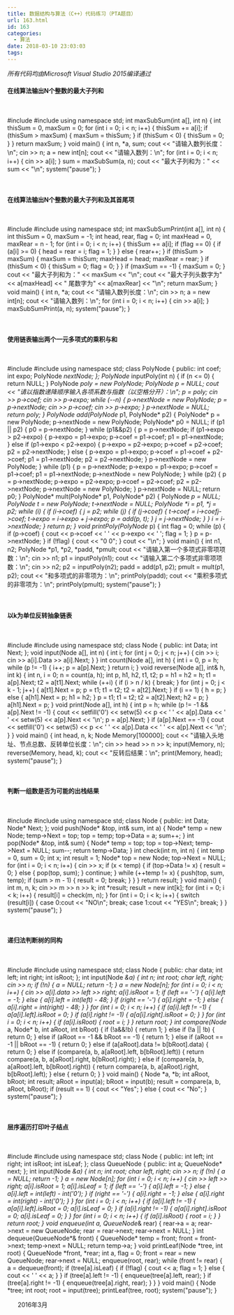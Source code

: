 ```yaml
---
title: 数据结构与算法（C++）代码练习（PTA题目）
url: 163.html
id: 163
categories:
  - 算法
date: 2018-03-10 23:03:03
tags:
---
```


_所有代码均由Microsoft Visual Studio 2015编译通过_      

#### 在线算法输出N个整数的最大子列和

 

#include<iostream>
#include<iomanip>
using namespace std;
int maxSubSum(int a\[\], int n)
{
    int thisSum = 0, maxSum = 0;
    for (int i = 0; i < n; i++) {
        thisSum += a\[i\];
        if (thisSum > maxSum) {
            maxSum = thisSum;
        }
        if (thisSum < 0) {
            thisSum = 0;
        }
    }
    return maxSum;
}
void main()
{
    int n, *a, sum;
    cout << "请输入数列长度：\\n";
    cin >> n;
    a = new int\[n\];
    cout << "请输入数列：\\n";
    for (int i = 0; i < n; i++) {
        cin >> a\[i\];
    }
    sum = maxSubSum(a, n);
    cout << "最大子列和为：" << sum << "\\n";
    system("pause");
}

   

#### 在线算法输出N个整数的最大子列和及其首尾项

 

#include<iostream>
#include<iomanip>
using namespace std;
int maxSubSumPrint(int a\[\], int n)
{
    int thisSum = 0, maxSum = -1;
    int head, rear, flag = 0;
    int maxHead = 0, maxRear = n - 1;
    for (int i = 0; i < n; i++) {
        thisSum += a\[i\];
        if (flag == 0) {
            if (a\[i\] >= 0) {
                head = rear = i;
                flag = 1;
            }
        }
        else {
            rear++;
        }
        if (thisSum > maxSum) {
            maxSum = thisSum;
            maxHead = head;
            maxRear = rear;
        }
        if (thisSum < 0) {
            thisSum = 0;
            flag = 0;
        }
    }
    if (maxSum == -1) {
        maxSum = 0;
    }
    cout << "最大子列和为：" << maxSum << "\\n";
    cout << "最大子列头数字为" << a\[maxHead\] << "  尾数字为" << a\[maxRear\] << "\\n";
    return maxSum;
}
void main()
{
    int n, *a;
    cout << "请输入数列长度：\\n";
    cin >> n;
    a = new int\[n\];
    cout << "请输入数列：\\n";
    for (int i = 0; i < n; i++) {
        cin >> a\[i\];
    }
    maxSubSumPrint(a, n);
    system("pause");
}

   

#### 使用链表输出两个一元多项式的乘积与和

 

#include<iostream>
#include<iomanip>
using namespace std;
class PolyNode
{
public:
    int coef;
    int expo;
    PolyNode *nextNode;
};
PolyNode* inputPoly(int n) {
    if (n <= 0) {
        return NULL;
    }
    PolyNode *poly = new PolyNode;
    PolyNode *p = NULL;
    cout << "请以指数递降顺序输入各项系数与指数（以空格分开）：\\n";
    p = poly;
    cin >> p->coef;
    cin >> p->expo;
    while (--n) {
        p->nextNode = new PolyNode;
        p = p->nextNode;
        cin >> p->coef;
        cin >> p->expo;
    }
    p->nextNode = NULL;
    return poly;
}
PolyNode* add(PolyNode* p1, PolyNode* p2)
{
    PolyNode* p = new PolyNode;
    p->nextNode = new PolyNode;
    PolyNode* p0 = NULL;
    if (p1 || p2) {
        p0 = p->nextNode;
    }
    while (p1&&p2) {
        p = p->nextNode;
        if (p1->expo > p2->expo) {
            p->expo = p1->expo;
            p->coef = p1->coef;
            p1 = p1->nextNode;
        }
        else if (p1->expo < p2->expo) {
            p->expo = p2->expo;
            p->coef = p2->coef;
            p2 = p2->nextNode;
        }
        else {
            p->expo = p1->expo;
            p->coef = p1->coef + p2->coef;
            p1 = p1->nextNode;
            p2 = p2->nextNode;
        }
        p->nextNode = new PolyNode;
    }
    while (p1) {
        p = p->nextNode;
        p->expo = p1->expo;
        p->coef = p1->coef;
        p1 = p1->nextNode;
        p->nextNode = new PolyNode;
    }
    while (p2) {
        p = p->nextNode;
        p->expo = p2->expo;
        p->coef = p2->coef;
        p2 = p2->nextNode;
        p->nextNode = new PolyNode;
    }
    p->nextNode = NULL;
    return p0;
}
PolyNode* mult(PolyNode* p1, PolyNode* p2)
{
    PolyNode *p = NULL;
    PolyNode *t = new PolyNode;
    t->nextNode = NULL;
    PolyNode \*i = p1, \*j = p2;
    while (i) {
        if (i->coef) {
            j = p2;
            while (j) {
                if (j->coef) {
                    t->coef = i->coef*j->coef;
                    t->expo = i->expo + j->expo;
                    p = add(p, t);
                }
                j = j->nextNode;
            }
        }
        i = i->nextNode;
    }
    return p;
}
void printPoly(PolyNode* p)
{
    int flag = 0;
    while (p) {
        if (p->coef) {
            cout << p->coef << ' ' << p->expo << ' ';
            flag = 1;
        }
        p = p->nextNode;
    }
    if (!flag) {
        cout << "0 0";
    }
    cout << "\\n";
}
void main()
{
    int n1, n2;
    PolyNode \*p1, \*p2, \*padd, \*pmult;
    cout << "请输入第一个多项式非零项项数：\\n";
    cin >> n1;
    p1 = inputPoly(n1);
    cout << "请输入第二个多项式非零项项数：\\n";
    cin >> n2;
    p2 = inputPoly(n2);
    padd = add(p1, p2);
    pmult = mult(p1, p2);
    cout << "和多项式的非零项为：\\n";
    printPoly(padd);
    cout << "乘积多项式的非零项为：\\n";
    printPoly(pmult);
    system("pause");
}

   

#### 以k为单位反转抽象链表

 

#include<iostream>
#include<iomanip>
using namespace std;
class Node
{
public:
    int Data;
    int Next;
};
void input(Node a\[\], int n)
{
    int i;
    for (int j = 0; j < n; j++) {
        cin >> i;
        cin >> a\[i\].Data >> a\[i\].Next;
    }
}
int count(Node a\[\], int h)
{
    int i = 0, p = h;
    while (p != -1)
    {
        i++;
        p = a\[p\].Next;
    }
    return i;
}
void reverse(Node a\[\], int& h, int k)
{
    int n, i = 0;
    n = count(a, h);
    int p, h1, h2, t1, t2;
    p = h1 = h2 = h;
    t1 = a\[p\].Next;
    t2 = a\[t1\].Next;
    while (++i)
    {
        if (i > n / k) {
            break;
        }
        for (int j = 0; j < k - 1; j++)
        {
            a\[t1\].Next = p;
            p = t1;
            t1 = t2;
            t2 = a\[t2\].Next;
        }
        if (i == 1)
        {
            h = p;
        }
        else {
            a\[h1\].Next = p;
            h1 = h2;
        }
        p = t1;
        t1 = t2;
        t2 = a\[t2\].Next;
        h2 = p;
    }
    a\[h1\].Next = p;
}
void print(Node a\[\], int h)
{
    int p = h;
    while (p != -1 && a\[p\].Next != -1) {
        cout << setfill('0') << setw(5) << p << ' ' << a\[p\].Data << ' ' << setw(5) << a\[p\].Next << '\\n';
        p = a\[p\].Next;
    }
    if (a\[p\].Next == -1) {
        cout << setfill('0') << setw(5) << p << ' ' << a\[p\].Data << ' ' << a\[p\].Next << '\\n';
    }
}
void main()
{
    int head, n, k;
    Node Memory\[100000\];
    cout << "请输入头地址、节点总数、反转单位长度：\\n";
    cin >> head >> n >> k;
    input(Memory, n);
    reverse(Memory, head, k);
    cout << "反转后结果：\\n";
    print(Memory, head);
    system("pause");
}

   

#### 判断一组数是否为可能的出栈结果

 

#include<iostream>
#include<iomanip>
using namespace std;
class Node
{
public:
    int Data;
    Node* Next;
};
void push(Node* &top, int& sum, int a)
{
    Node* temp = new Node;
    temp->Next = top;
    top = temp;
    top->Data = a;
    sum++;
}
int pop(Node* &top, int& sum)
{
    Node* temp = top;
    top = top->Next;
    temp->Next = NULL;
    sum--;
    return temp->Data;
}
int check(int m, int n)
{
    int temp = 0, sum = 0;
    int x;
    int result = 1;
    Node* top = new Node;
    top->Next = NULL;
    for (int i = 0; i < n; i++) {
        cin >> x;
        if (x < temp) {
            if (top->Data != x) {
                result = 0;
            }
            else {
                pop(top, sum);
            }
            continue;
        }
        while (++temp != x) {
            push(top, sum, temp);
            if (sum > m - 1) {
                result = 0;
                break;
            }
        }
    }
    return result;
}
void main()
{
    int m, n, k;
    cin >> m >> n >> k;
    int *result;
    result = new int\[k\];
    for (int i = 0; i < k; i++)
    {
        result\[i\] = check(m, n);
    }
    for (int i = 0; i < k; i++)
    {
        switch (result\[i\])
        {
        case 0:cout << "NO\\n";
            break;
        case 1:cout << "YES\\n";
            break;
        }
    }
    system("pause");
}

   

#### 递归法判断树的同构

 

#include<iostream>
#include<iomanip>
using namespace std;
class Node
{
public:
    char data;
    int left;
    int right;
    int isRoot;
};
int input(Node *&a)
{
    int n;
    int root;
    char left, right;
    cin >> n;
    if (!n) {
        a = NULL;
        return -1;
    }
    a = new Node\[n\];
    for (int i = 0; i < n; i++)
    {
        cin >> a\[i\].data >> left >> right;
        a\[i\].isRoot = 1;
        if (left == '-') {
            a\[i\].left = -1;
        }
        else {
            a\[i\].left = int(left) - 48;
        }
        if (right == '-') {
            a\[i\].right = -1;
        }
        else {
            a\[i\].right = int(right) - 48;
        }
    }
    for (int i = 0; i < n; i++)
    {
        if (a\[i\].left != -1) {
            a\[a\[i\].left\].isRoot = 0;
        }
        if (a\[i\].right != -1) {
            a\[a\[i\].right\].isRoot = 0;
        }
    }
    for (int i = 0; i < n; i++)
    {
        if (a\[i\].isRoot) {
            root = i;
        }
    }
    return root;
}
int compare(Node* a, Node* b, int aRoot, int bRoot)
{
    if (!a&&!b) {
        return 1;
    }
    else if (!a || !b) {
        return 0;
    }
    else if (aRoot == -1 && bRoot == -1) {
        return 1;
    }
    else if (aRoot == -1 || bRoot == -1) {
        return 0;
    }
    else if (a\[aRoot\].data != b\[bRoot\].data) {
        return 0;
    }
    else if (compare(a, b, a\[aRoot\].left, b\[bRoot\].left)) {
        return compare(a, b, a\[aRoot\].right, b\[bRoot\].right);
    }
    else if (compare(a, b, a\[aRoot\].left, b\[bRoot\].right)) {
        return compare(a, b, a\[aRoot\].right, b\[bRoot\].left);
    }
    else {
        return 0;
    }
}
void main()
{
    Node \*a, \*b;
    int aRoot, bRoot;
    int result;
    aRoot = input(a);
    bRoot = input(b);
    result = compare(a, b, aRoot, bRoot);
    if (result == 1) {
        cout << "Yes";
    }
    else {
        cout << "No";
    }
    system("pause");
}

   

#### 层序遍历打印叶子结点

 

#include<iostream>
#include<iomanip>
using namespace std;
class Node
{
public:
    int left;
    int right;
    int isRoot;
    int isLeaf;
};
class QueueNode
{
public:
    int a;
    QueueNode* next;
};
int input(Node *&a)
{
    int n;
    int root;
    char left, right;
    cin >> n;
    if (!n) {
        a = NULL;
        return -1;
    }
    a = new Node\[n\];
    for (int i = 0; i < n; i++)
    {
        cin >> left >> right;
        a\[i\].isRoot = 1;
        a\[i\].isLeaf = 1;
        if (left == '-') {
            a\[i\].left = -1;
        }
        else {
            a\[i\].left = int(left) - int('0');
        }
        if (right == '-') {
            a\[i\].right = -1;
        }
        else {
            a\[i\].right = int(right) - int('0');
        }
    }
    for (int i = 0; i < n; i++)
    {
        if (a\[i\].left != -1) {
            a\[a\[i\].left\].isRoot = 0;
            a\[i\].isLeaf = 0;
        }
        if (a\[i\].right != -1) {
            a\[a\[i\].right\].isRoot = 0;
            a\[i\].isLeaf = 0;
        }
    }
    for (int i = 0; i < n; i++)
    {
        if (a\[i\].isRoot) {
            root = i;
        }
    }
    return root;
}
void enqueue(int a, QueueNode*& rear) {
    rear->a = a;
    rear->next = new QueueNode;
    rear = rear->next;
    rear->next = NULL;
}
int dequeue(QueueNode*& front) {
    QueueNode* temp = front;
    front = front->next;
    temp->next = NULL;
    return temp->a;
}
void printLeaf(Node *tree, int root) {
    QueueNode \*front, \*rear;
    int a, flag = 0;
    front = rear = new QueueNode;
    rear->next = NULL;
    enqueue(root, rear);
    while (front != rear) {
        a = dequeue(front);
        if (tree\[a\].isLeaf) {
            if (!flag) {
                cout << a;
                flag = 1;
            }
            else {
                cout << ' ' << a;
            }
        }
        if (tree\[a\].left != -1) {
            enqueue(tree\[a\].left, rear);
        }
        if (tree\[a\].right != -1) {
            enqueue(tree\[a\].right, rear);
        }
    }
}
void main()
{
    Node *tree;
    int root;
    root = input(tree);
    printLeaf(tree, root);
    system("pause");
}

      2016年3月